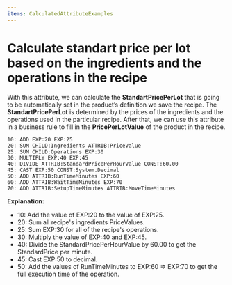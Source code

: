 ```yaml
---
items: CalculatedAttributeExamples
---
```


# Calculate standart price per lot based on the ingredients and the operations in the recipe

With this attribute, we can calculate the **StandartPricePerLot** that is going to be automatically set in the product’s definition we save the recipe. The **StandartPricePerLot** is determined by the prices of the ingredients and the operations used in the particular recipe. After that, we can use this attribute in a business rule to fill in the **PricePerLotValue** of the product in the recipe.


```
10: ADD EXP:20 EXP:25                 
20: SUM CHILD:Ingredients ATTRIB:PriceValue     
25: SUM CHILD:Operations EXP:30         
30: MULTIPLY EXP:40 EXP:45        
40: DIVIDE ATTRIB:StandardPricePerHourValue CONST:60.00   
45: CAST EXP:50 CONST:System.Decimal
50: ADD ATTRIB:RunTimeMinutes EXP:60 
60: ADD ATTRIB:WaitTimeMinutes EXP:70        
70: ADD ATTRIB:SetupTimeMinutes ATTRIB:MoveTimeMinutes
```

**Explanation:**

- 10: Add the value of EXP:20 to the value of EXP:25.
- 20: Sum all recipe's ingredients PriceValues.
- 25: Sum EXP:30 for all of the recipe's operations.
- 30: Multiply the value of EXP:40 and EXP:45.
- 40: Divide the StandardPricePerHourValue by 60.00 to get the StandardPrice per minute.
- 45: Cast EXP:50 to decimal.
- 50: Add the values of RunTimeMinutes to EXP:60 => EXP:70 to get the full execution time of the operation.

